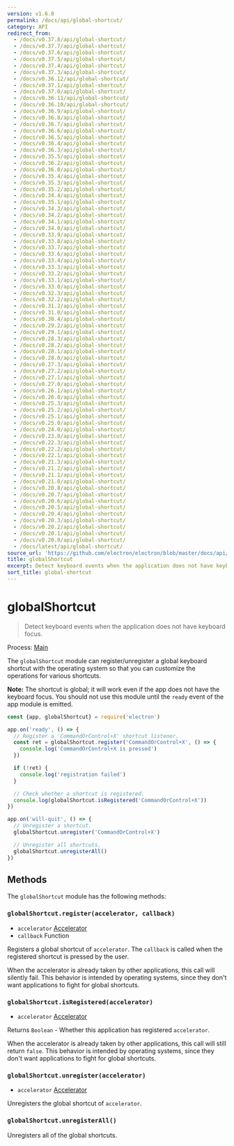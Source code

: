 ```yaml
---
version: v1.6.0
permalink: /docs/api/global-shortcut/
category: API
redirect_from:
  - /docs/v0.37.8/api/global-shortcut/
  - /docs/v0.37.7/api/global-shortcut/
  - /docs/v0.37.6/api/global-shortcut/
  - /docs/v0.37.5/api/global-shortcut/
  - /docs/v0.37.4/api/global-shortcut/
  - /docs/v0.37.3/api/global-shortcut/
  - /docs/v0.36.12/api/global-shortcut/
  - /docs/v0.37.1/api/global-shortcut/
  - /docs/v0.37.0/api/global-shortcut/
  - /docs/v0.36.11/api/global-shortcut/
  - /docs/v0.36.10/api/global-shortcut/
  - /docs/v0.36.9/api/global-shortcut/
  - /docs/v0.36.8/api/global-shortcut/
  - /docs/v0.36.7/api/global-shortcut/
  - /docs/v0.36.6/api/global-shortcut/
  - /docs/v0.36.5/api/global-shortcut/
  - /docs/v0.36.4/api/global-shortcut/
  - /docs/v0.36.3/api/global-shortcut/
  - /docs/v0.35.5/api/global-shortcut/
  - /docs/v0.36.2/api/global-shortcut/
  - /docs/v0.36.0/api/global-shortcut/
  - /docs/v0.35.4/api/global-shortcut/
  - /docs/v0.35.3/api/global-shortcut/
  - /docs/v0.35.2/api/global-shortcut/
  - /docs/v0.34.4/api/global-shortcut/
  - /docs/v0.35.1/api/global-shortcut/
  - /docs/v0.34.3/api/global-shortcut/
  - /docs/v0.34.2/api/global-shortcut/
  - /docs/v0.34.1/api/global-shortcut/
  - /docs/v0.34.0/api/global-shortcut/
  - /docs/v0.33.9/api/global-shortcut/
  - /docs/v0.33.8/api/global-shortcut/
  - /docs/v0.33.7/api/global-shortcut/
  - /docs/v0.33.6/api/global-shortcut/
  - /docs/v0.33.4/api/global-shortcut/
  - /docs/v0.33.3/api/global-shortcut/
  - /docs/v0.33.2/api/global-shortcut/
  - /docs/v0.33.1/api/global-shortcut/
  - /docs/v0.33.0/api/global-shortcut/
  - /docs/v0.32.3/api/global-shortcut/
  - /docs/v0.32.2/api/global-shortcut/
  - /docs/v0.31.2/api/global-shortcut/
  - /docs/v0.31.0/api/global-shortcut/
  - /docs/v0.30.4/api/global-shortcut/
  - /docs/v0.29.2/api/global-shortcut/
  - /docs/v0.29.1/api/global-shortcut/
  - /docs/v0.28.3/api/global-shortcut/
  - /docs/v0.28.2/api/global-shortcut/
  - /docs/v0.28.1/api/global-shortcut/
  - /docs/v0.28.0/api/global-shortcut/
  - /docs/v0.27.3/api/global-shortcut/
  - /docs/v0.27.2/api/global-shortcut/
  - /docs/v0.27.1/api/global-shortcut/
  - /docs/v0.27.0/api/global-shortcut/
  - /docs/v0.26.1/api/global-shortcut/
  - /docs/v0.26.0/api/global-shortcut/
  - /docs/v0.25.3/api/global-shortcut/
  - /docs/v0.25.2/api/global-shortcut/
  - /docs/v0.25.1/api/global-shortcut/
  - /docs/v0.25.0/api/global-shortcut/
  - /docs/v0.24.0/api/global-shortcut/
  - /docs/v0.23.0/api/global-shortcut/
  - /docs/v0.22.3/api/global-shortcut/
  - /docs/v0.22.2/api/global-shortcut/
  - /docs/v0.22.1/api/global-shortcut/
  - /docs/v0.21.3/api/global-shortcut/
  - /docs/v0.21.2/api/global-shortcut/
  - /docs/v0.21.1/api/global-shortcut/
  - /docs/v0.21.0/api/global-shortcut/
  - /docs/v0.20.8/api/global-shortcut/
  - /docs/v0.20.7/api/global-shortcut/
  - /docs/v0.20.6/api/global-shortcut/
  - /docs/v0.20.5/api/global-shortcut/
  - /docs/v0.20.4/api/global-shortcut/
  - /docs/v0.20.3/api/global-shortcut/
  - /docs/v0.20.2/api/global-shortcut/
  - /docs/v0.20.1/api/global-shortcut/
  - /docs/v0.20.0/api/global-shortcut/
  - /docs/latest/api/global-shortcut/
source_url: 'https://github.com/electron/electron/blob/master/docs/api/global-shortcut.md'
title: globalShortcut
excerpt: Detect keyboard events when the application does not have keyboard focus.
sort_title: global-shortcut
---
```

# globalShortcut

> Detect keyboard events when the application does not have keyboard focus.

Process: [Main]({{site.baseurl}}/docs/glossary#main-process)

The `globalShortcut` module can register/unregister a global keyboard shortcut with the operating system so that you can customize the operations for various shortcuts.

**Note:** The shortcut is global; it will work even if the app does not have the keyboard focus. You should not use this module until the `ready` event of the app module is emitted.

```javascript
const {app, globalShortcut} = require('electron')

app.on('ready', () => {
  // Register a 'CommandOrControl+X' shortcut listener.
  const ret = globalShortcut.register('CommandOrControl+X', () => {
    console.log('CommandOrControl+X is pressed')
  })

  if (!ret) {
    console.log('registration failed')
  }

  // Check whether a shortcut is registered.
  console.log(globalShortcut.isRegistered('CommandOrControl+X'))
})

app.on('will-quit', () => {
  // Unregister a shortcut.
  globalShortcut.unregister('CommandOrControl+X')

  // Unregister all shortcuts.
  globalShortcut.unregisterAll()
})
```

## Methods

The `globalShortcut` module has the following methods:

### `globalShortcut.register(accelerator, callback)`

*   `accelerator` [Accelerator]({{site.baseurl}}/docs/api/accelerator)
*   `callback` Function

Registers a global shortcut of `accelerator`. The `callback` is called when the registered shortcut is pressed by the user.

When the accelerator is already taken by other applications, this call will silently fail. This behavior is intended by operating systems, since they don't want applications to fight for global shortcuts.

### `globalShortcut.isRegistered(accelerator)`

*   `accelerator` [Accelerator]({{site.baseurl}}/docs/api/accelerator)

Returns `Boolean` - Whether this application has registered `accelerator`.

When the accelerator is already taken by other applications, this call will still return `false`. This behavior is intended by operating systems, since they don't want applications to fight for global shortcuts.

### `globalShortcut.unregister(accelerator)`

*   `accelerator` [Accelerator]({{site.baseurl}}/docs/api/accelerator)

Unregisters the global shortcut of `accelerator`.

### `globalShortcut.unregisterAll()`

Unregisters all of the global shortcuts.
